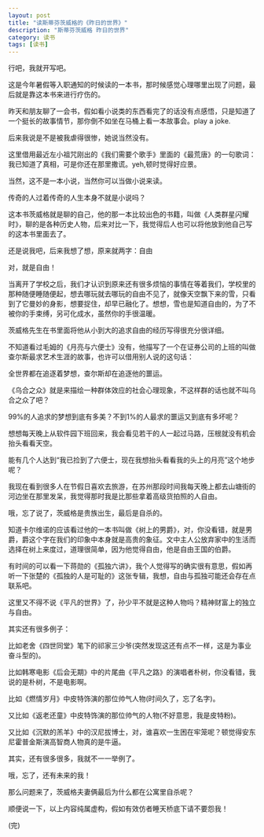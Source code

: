 ```yaml
---
layout: post
title: "读斯蒂芬茨威格的《昨日的世界》"
description: "斯蒂芬茨威格 昨日的世界"
category: 读书
tags: [读书]
---
```


行吧，我就开写吧。

这是今年暑假等入职通知的时候读的一本书，那时候感觉心理哪里出现了问题，最后就是靠这本书来进行疗伤的。

昨天和朋友聊了一会书，假如看小说类的东西看完了的话没有点感悟，只是知道了一个挺长的故事情节，那你倒不如坐在马桶上看一本故事会。play a joke.

后来我说是不是被我虐得很惨，她说当然没有。

这里借用最近左小祖咒刚出的《我们需要个歌手》里面的《最荒唐》的一句歌词：我已知道了真相，可是你还在那里撒谎。yeh,顿时觉得好应景。

当然，这不是一本小说，当然你可以当做小说来读。

传奇的人过着传奇的人生本身不就是小说吗？

这本书茨威格就是聊的自己，他的那一本比较出色的书籍，叫做《人类群星闪耀时》，聊的是各种历史人物，后来对比一下，我觉得后人也可以将他放到他自己写的这本书里面去了。

还是说我吧，后来我想了想，原来就两字：自由

对，就是自由！

当离开了学校之后，我们才认识到原来还有很多烦恼的事情在等着我们，学校里的那种随便睡随便起，想去哪玩就去哪玩的自由不见了，就像天空飘下来的雪，只看到了它曼妙的身影，想要捉住，却早已融化了。想想，雪也是知道自由的，为了不被你的手束缚，另可化成水，虽然你的手很温暖。

茨威格先生在书里面将他从小到大的追求自由的经历写得很充分很详细。

不知道看过毛姆的《月亮与六便士》没有，他描写了一个在证券公司的上班的叫做查尔斯最求艺术生涯的故事，也许可以借用别人说的这句话：

全世界都在追逐着梦想，查尔斯却在追逐他的噩运。

《乌合之众》就是来描绘一种群体效应的社会心理现象，不这样群的话也就不叫乌合之众了吧？

99%的人追求的梦想到底有多美？不到1%的人最求的噩运又到底有多坏呢？

想想每天晚上从软件园下班回来，我会看见若干的人一起过马路，压根就没有机会抬头看看天空。

能有几个人达到“我已捡到了六便士，现在我想抬头看看我的头上的月亮”这个地步呢？

我现在看到很多人在节假日喜欢去旅游，在苏州那段时间我每天晚上都去山塘街的河边坐在那里发呆，我觉得那时我是比那些拿着高级货拍照的人自由。

哦，忘了说了，茨威格是贵族出生，最后是自杀的。

知道卡尔维诺的应该看过他的一本书叫做《树上的男爵》，对，你没看错，就是男爵，爵这个字在我们的印象中本身就是高贵的象征。文中主人公放弃家中的生活而选择在树上来度过，道理很简单，因为他觉得自由，他是自由王国的伯爵。

有时间的可以看一下蒋勋的《孤独六讲》，我个人觉得写的确实很有意思，假如再听一下张楚的《孤独的人是可耻的》这张专辑，我想，自由与孤独可能还会存在点联系吧。

这里又不得不说《平凡的世界》了，孙少平不就是这种人物吗？精神财富上的独立与自由。

其实还有很多例子：

比如老舍《四世同堂》笔下的祁家三少爷(突然发现这还有点不一样，这是为事业奋斗型的)。

比如韩寒电影《后会无期》中的片尾曲《平凡之路》的演唱者朴树，你没看错，我说的是朴树，不是电影啊。

比如《燃情岁月》中皮特饰演的那位帅气人物(时间久了，忘了名字)。

又比如《返老还童》中皮特饰演的那位帅气的人物(不好意思，我是皮特粉)。

又比如《沉默的羔羊》中的汉尼拔博士，对，谁喜欢一生困在牢笼呢？顿觉得安东尼霍普金斯演高智商人物真的是牛逼。

其实，还有很多很多，我就不一一举例了。

哦，忘了，还有未来的我！

那么问题来了，茨威格夫妻俩最后为什么都在公寓里自杀呢？

顺便说一下，以上内容纯属虚构，假如有效仿者睡天桥底下请不要怨我！

(完)





















                 
